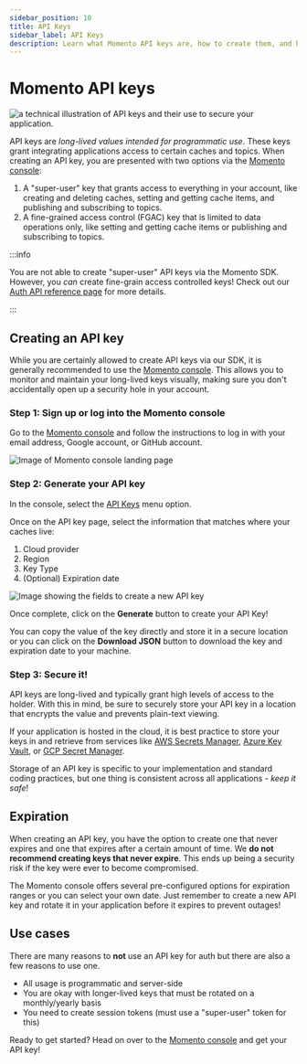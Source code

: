 ```yaml
---
sidebar_position: 10
title: API Keys
sidebar_label: API Keys
description: Learn what Momento API keys are, how to create them, and how they are used.
---
```


# Momento API keys

![a technical illustration of API keys and their use to secure your application.](@site/static/img/api-keys-page.jpg)

API keys are *long-lived values intended for programmatic use*. These keys grant integrating applications access to certain caches and topics. When creating an API key, you are presented with two options via the [Momento console](https://console.gomomento.com/tokens):

1. A "super-user" key that grants access to everything in your account, like creating and deleting caches, setting and getting cache items, and publishing and subscribing to topics.
2. A fine-grained access control (FGAC) key that is limited to data operations only, like setting and getting cache items or publishing and subscribing to topics.

:::info

You are not able to create "super-user" API keys via the Momento SDK. However, you *can* create fine-grain access controlled keys! Check out our [Auth API reference page](./../api-reference/auth.md) for more details.

:::

## Creating an API key

While you are certainly allowed to create API keys via our SDK, it is generally recommended to use the [Momento console](https://console.gomomento.com/tokens). This allows you to monitor and maintain your long-lived keys visually, making sure you don't accidentally open up a security hole in your account. 

### Step 1: Sign up or log into the Momento console

Go to the [Momento console](https://console.gomomento.com/tokens) and follow the instructions to log in with your email address, Google account, or GitHub account.

![Image of Momento console landing page](@site/static/img/getting-started/console.png)

### Step 2: Generate your API key

In the console, select the [API Keys](https://console.gomomento.com/tokens) menu option.

Once on the API key page, select the information that matches where your caches live:

1. Cloud provider
2. Region
3. Key Type
3. (Optional) Expiration date

![Image showing the fields to create a new API key](@site/static/img/getting-started/select-provider-region.png)

Once complete, click on the **Generate** button to create your API Key!

You can copy the value of the key directly and store it in a secure location or you can click on the **Download JSON** button to download the key and expiration date to your machine.

### Step 3: Secure it!

API keys are long-lived and typically grant high levels of access to the holder. With this in mind, be sure to securely store your API key in a location that encrypts the value and prevents plain-text viewing. 

If your application is hosted in the cloud, it is best practice to store your keys in and retrieve from services like [AWS Secrets Manager](https://aws.amazon.com/secrets-manager/), [Azure Key Vault](https://learn.microsoft.com/en-us/azure/key-vault/general/overview), or [GCP Secret Manager](https://cloud.google.com/secret-manager). 

Storage of an API key is specific to your implementation and standard coding practices, but one thing is consistent across all applications - *keep it safe*!

## Expiration

When creating an API key, you have the option to create one that never expires and one that expires after a certain amount of time. We **do not recommend creating keys that never expire**. This ends up being a security risk if the key were ever to become compromised. 

The Momento console offers several pre-configured options for expiration ranges or you can select your own date. Just remember to create a new API key and rotate it in your application before it expires to prevent outages!

## Use cases

There are many reasons to **not** use an API key for auth but there are also a few reasons to use one. 

* All usage is programmatic and server-side
* You are okay with longer-lived keys that must be rotated on a monthly/yearly basis
* You need to create session tokens  (must use a "super-user" token for this)

Ready to get started? Head on over to the [Momento console](https://console.gomomento.com/tokens) and get your API key!
